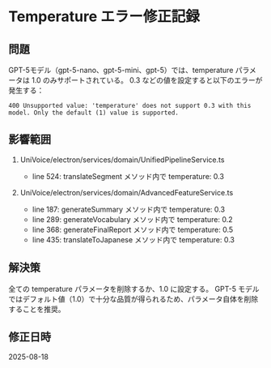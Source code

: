 # Temperature エラー修正記録

## 問題
GPT-5モデル（gpt-5-nano、gpt-5-mini、gpt-5）では、temperature パラメータは 1.0 のみサポートされている。
0.3 などの値を設定すると以下のエラーが発生する：
```
400 Unsupported value: 'temperature' does not support 0.3 with this model. Only the default (1) value is supported.
```

## 影響範囲
1. UniVoice/electron/services/domain/UnifiedPipelineService.ts
   - line 524: translateSegment メソッド内で temperature: 0.3

2. UniVoice/electron/services/domain/AdvancedFeatureService.ts
   - line 187: generateSummary メソッド内で temperature: 0.3
   - line 289: generateVocabulary メソッド内で temperature: 0.2
   - line 368: generateFinalReport メソッド内で temperature: 0.5
   - line 435: translateToJapanese メソッド内で temperature: 0.3

## 解決策
全ての temperature パラメータを削除するか、1.0 に設定する。
GPT-5 モデルではデフォルト値（1.0）で十分な品質が得られるため、パラメータ自体を削除することを推奨。

## 修正日時
2025-08-18